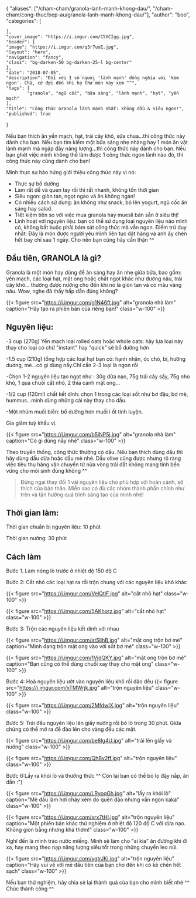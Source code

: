 
{
    "aliases": ["/cham-cham/granola-lanh-manh-khong-dau/", "/cham-cham/cong-thuc/bep-au/granola-lanh-manh-khong-dau/"],
    "author": "boo",
    "categories": [

    ],
    "cover_image": "https://i.imgur.com/C5VCIgg.jpg",
    "header": {
    "image": "https://i.imgur.com/q3r7uoE.jpg",
    "layout": "hero",
    "navigation": "fancy",
    "class": "bg-darken-50 bg-darken-25-l bg-center"
    },
    "date": "2018-07-05",
    "description": "Đối với 1 số người 'lành mạnh' đồng nghĩa với 'kém ngon'. Chà, cứ đợi đến khi họ thử món này xem ^^",
    "tags": [
            "granola", "ngũ cốc", "bữa sáng", "lành mạnh", "hạt", "yến mạch"
    ],
    "title": "Công thức Granola lành mạnh nhất: không dầu & siêu ngon!",
    "published": true
}

Nếu bạn thích ăn yến mạch, hạt, trái cây khô, sữa chua...thì công thức này dành cho bạn.
Nếu bạn tìm kiếm một bữa sáng nhẹ nhàng hay 1 món ăn vặt lành mạnh mà ngập đầy năng lượng...thì công thức này dành cho bạn.
Nếu bạn ghét việc mình không thể làm được 1 công thức ngon lành nào đó, thì công thức này cũng dành cho bạn!

Mình thực sự hào hứng giới thiệu công thức này vì nó:

- Thực sự bổ dưỡng
- Làm rất dễ và quen tay rồi thì rất nhanh, không tốn thời gian
- Siêu ngon: giòn tan, ngọt ngào và ăn không ngán!
- Có nhiều cách sử dụng: ăn không như snack, bỏ lên yogurt, ngũ cốc ăn sáng hay salad.
- Tiết kiệm tiền so với việc mua granola hay muesli bán sẵn ở siêu thị!
- Linh hoạt với nguyên liệu: bạn có thể sử dụng loại nguyên liệu nào mình có, không bắt buộc phải bám sát công thức mà vẫn ngon.
Điểm trừ duy nhất: Đây là món được người yêu mình liên tục đặt hàng và anh ấy chén hết bay chỉ sau 1 ngày. Cho nên bạn cũng hãy cẩn thận ^^

## Đầu tiên, GRANOLA là gì?

Granola là một món hay dùng để ăn sáng hay ăn nhẹ giữa bữa, bao gồm: yến mạch, các loại hạt, mật ong hoặc chất ngọt khác như đường nâu, trái cây khô... thường được nướng cho đến khi nó là giòn tan và có màu vàng nâu. Wow, nghe đã thấy hấp dẫn đúng không?

{{< figure src="https://i.imgur.com/g1N46ft.jpg" alt="granola nhà làm" caption="Hãy tạo ra phiên bản của riêng bạn!" class="w-100" >}}

## Nguyên liệu:

-3 cup (270g) Yến mạch loại rolled oats hoặc whole oats: hãy lựa loại này thay cho loại có chữ "instant" hay "quick" sẽ bổ dưỡng hơn

-1.5 cup (210g) tổng hợp các loại hạt bạn có: hạnh nhân, óc chó, bí, hướng dương, mè...có gì dùng nấy.Chỉ cần 2-3 loại là ngon rồi

-Chọn 1-2 nguyên liệu tạo ngọt như : 30g dừa nạo, 75g trái cây sấy, 75g nho khô, 1 quả chuối cắt nhỏ, 2 thìa canh mật ong...

-1/2 cup (120ml) chất kết dính: chọn 1 trong các loại sốt như bơ đậu, bơ mè, hummus...mình dùng những cái này thay cho dầu.

-Một nhúm muối biển: bổ dưỡng hơn muối i ốt tinh luyện.

Gia giảm tuỳ khẩu vị.

{{< figure src="https://i.imgur.com/b5iNP5i.jpg" alt="granola nhà làm" caption="Có gì dùng nấy nhé" class="w-100" >}}

Theo truyền thống, công thức thường có dầu. Nếu bạn thích dùng dầu thì hãy dùng dầu dừa hoặc dầu mè nhé. Dầu olive cũng được nhưng rõ ràng việc tiêu thụ hàng vận chuyển từ nửa vòng trái đất không mang tính bền vững cho môi sinh đúng không ^^

> Đừng ngại thay đổi 1 vài nguyên liệu cho phù hợp với hoàn cảnh, sở thích của bản thân. Miễn sao có đủ các nhóm thành phần chính như trên và tận hưởng quá trình sáng tạo của mình nhé!

## Thời gian làm:

Thời gian chuẩn bị nguyên liệu: 10 phút

Thời gian nướng: 30 phút

## Cách làm

Bước 1. Làm nóng lò trước ở nhiệt độ 150 độ C

Bước 2: Cắt nhỏ các loại hạt ra rồi trộn chung với các nguyên liệu khô khác

{{< figure src="https://i.imgur.com/VelQtIF.jpg" alt="cắt nhỏ hạt" class="w-100" >}}

{{< figure src="https://i.imgur.com/5AKhorz.jpg" alt="cắt nhỏ hạt" class="w-100" >}}

Bước 3: Trộn các nguyên liệu kết dính với nhau

{{< figure src="https://i.imgur.com/atSlihB.jpg" alt="mật ong trộn bơ mè" caption="Mình đang trộn mật ong vào với sốt bơ mè" class="w-100" >}}

{{< figure src="https://i.imgur.com/1VjdQKY.jpg" alt="mật ong trộn bơ mè" caption="Bạn cũng có thể dùng chuối xay thay cho mật ong" class="w-100" >}}

Bước 4: Hoà nguyên liệu ướt vào nguyên liệu khô rồi đảo đều
{{< figure src="https://i.imgur.com/xTMWrjk.jpg" alt="trộn nguyên liệu" class="w-100" >}}

{{< figure src="https://i.imgur.com/2MfdwIX.jpg" alt="trộn nguyên liệu" class="w-100" >}}

Bước 5: Trải đều nguyên liệu lên giấy nướng rồi bỏ lò trong 30 phút. Giữa chừng có thể mở ra để đảo lên cho vàng đều các mặt.

{{< figure src="https://i.imgur.com/be8lg4U.jpg" alt="trải lên giấy và nướng" class="w-100" >}}

{{< figure src="https://i.imgur.com/QhBv2ff.jpg" alt="trộn nguyên liệu" class="w-100" >}}

Bước 6:Lấy ra khỏi lò và thưởng thức ^^ Còn lại bạn có thể bỏ lọ đậy nắp, ăn dần :")

{{< figure src="https://i.imgur.com/LRyoqGh.jpg" alt="lấy ra khỏi lò" caption="Mẻ đầu làm hơi cháy xém do quên đảo nhưng vẫn ngon kaka" class="w-100" >}}

{{< figure src="https://i.imgur.com/srx7tHI.jpg" alt="trộn nguyên liệu" caption="Một phiên bản khác thử nghiệm ở nhiệt độ 120 độ C với dừa nạo. Không giòn bằng nhưng khá thơm!" class="w-100" >}}

Nghĩ đến là mình trào nước miếng. Mình sẽ làm cho "ai kia" ăn đường khi đi xa, hay mang theo nạp năng lượng siêu tốt trong những chuyến leo núi.

{{< figure src="https://i.imgur.com/vgtrJKi.jpg" alt="trộn nguyên liệu" caption="Hãy vui vẻ với mẻ đầu tiên của bạn cho đến khi có kẻ chén hết sạch" class="w-100" >}}

Nếu bạn thử nghiệm, hãy chia sẻ lại thành quả của bạn cho mình biết nhé ^^ Chúc thành công ^^
